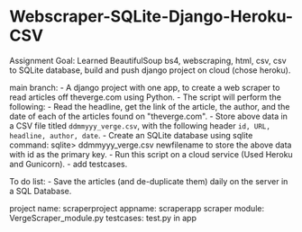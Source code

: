 # Webscraper-SQLite-Django-Heroku-CSV

Assignment Goal: Learned BeautifulSoup bs4, webscraping, html, csv, csv to SQLite database, build and push django project on cloud (chose heroku).

main branch: - A django project with one app,  to create a web scraper to read articles off theverge.com using Python.
             - The script will perform the following:
             - Read the headline, get the link of the article, the author, and the date of each of the articles found on "theverge.com".
             - Store above data in a CSV file titled `ddmmyyy_verge.csv`, with the following header `id, URL, headline, author, date`.
             - Create an SQLite database using sqlite command: sqlite> ddmmyyy_verge.csv newfilename to store the above data with id as the primary key.
             - Run this script on a cloud service (Used Heroku and Gunicorn).
             - add testcases.

To do list: - Save the articles (and de-duplicate them) daily on the server in a SQL Database.

project name: scraperproject
appname: scraperapp
scraper module: VergeScraper_module.py
testcases: test.py in app
